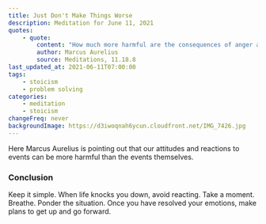 ```yaml
---
title: Just Don't Make Things Worse
description: Meditation for June 11, 2021
quotes:
    - quote:
        content: "How much more harmful are the consequences of anger and grief than the circumstances that aroused them in us!"
        author: Marcus Aurelius
        source: Meditations, 11.18.8
last_updated_at: 2021-06-11T07:00:00
tags:
    - stoicism
    - problem solving
categories:
    - meditation
    - stoicism
changeFreq: never
backgroundImage: https://d3iwoqnah6ycun.cloudfront.net/IMG_7426.jpg
---
```


Here Marcus Aurelius is pointing out that our attitudes and reactions to events can be more harmful than the events 
themselves.

### Conclusion

Keep it simple. When life knocks you down, avoid reacting. Take a moment. Breathe. Ponder the situation. Once you have 
resolved your emotions, make plans to get up and go forward.
